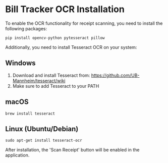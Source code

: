 # Bill Tracker OCR Installation

To enable the OCR functionality for receipt scanning, you need to install the following packages:

```
pip install opencv-python pytesseract pillow
```

Additionally, you need to install Tesseract OCR on your system:

## Windows
1. Download and install Tesseract from: https://github.com/UB-Mannheim/tesseract/wiki
2. Make sure to add Tesseract to your PATH

## macOS
```
brew install tesseract
```

## Linux (Ubuntu/Debian)
```
sudo apt-get install tesseract-ocr
```

After installation, the 'Scan Receipt' button will be enabled in the application. 